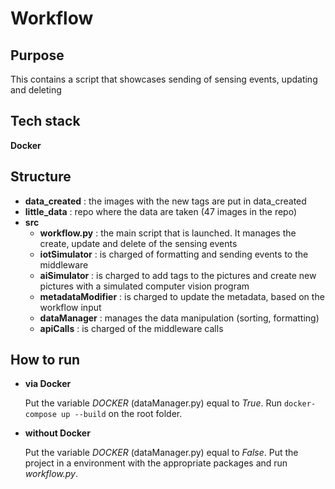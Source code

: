 # Workflow

## Purpose

This contains a script that showcases sending of sensing events, updating and deleting

## Tech stack

**Docker**

## Structure

* **data_created** : the images with the new tags are put in data_created
* **little_data** : repo where the data are taken (47 images in the repo)
* **src**
  * **workflow.py** : the main script that is launched. It manages the create, update and delete of the sensing events
  * **iotSimulator** : is charged of formatting and sending events to the middleware
  * **aiSimulator** : is charged to add tags to the pictures and create new pictures with a simulated computer vision program
  * **metadataModifier** : is charged to update the metadata, based on the workflow input
  * **dataManager** : manages the data manipulation (sorting, formatting)
  * **apiCalls** : is charged of the middleware calls

## How to run

* **via Docker**

  Put the variable *DOCKER* (dataManager.py) equal to *True*. Run ```docker-compose up --build``` on the root folder.

* **without Docker**

  Put the variable *DOCKER* (dataManager.py) equal to *False*. Put the project in a environment with the appropriate packages and run *workflow.py*.

